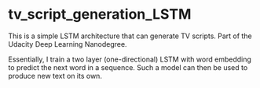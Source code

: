 # tv_script_generation_LSTM
This is a simple LSTM architecture that can generate TV scripts. Part of the Udacity Deep Learning Nanodegree.

Essentially, I train a two layer (one-directional) LSTM with word embedding to predict the next word in a sequence. Such a model can then be used to produce new text on its own.
